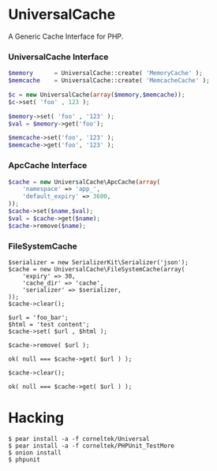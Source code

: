 UniversalCache
========
A Generic Cache Interface for PHP.

### UniversalCache Interface

```php
$memory      = UniversalCache::create( 'MemoryCache' );
$memcache    = UniversalCache::create( 'MemcacheCache' );

$c = new UniversalCache(array($memory,$memcache));
$c->set( 'foo' , 123 );

$memory->set( 'foo' , '123' );
$val = $memory->get('foo');

$memcache->set('foo', '123' );
$memcache->get('foo', '123' );
```

### ApcCache Interface

```php
$cache = new UniversalCache\ApcCache(array( 
    'namespace' => 'app_',
    'default_expiry' => 3600,
));
$cache->set($name,$val);
$val = $cache->get($name);
$cache->remove($name);
```

### FileSystemCache

```
$serializer = new SerializerKit\Serializer('json');
$cache = new UniversalCache\FileSystemCache(array( 
    'expiry' => 30,
    'cache_dir' => 'cache',
    'serializer' => $serializer,
));
$cache->clear();

$url = 'foo_bar';
$html = 'test content';
$cache->set( $url , $html );

$cache->remove( $url );

ok( null === $cache->get( $url ) );

$cache->clear();

ok( null === $cache->get( $url ) );
```


Hacking
===========

    $ pear install -a -f corneltek/Universal
    $ pear install -a -f corneltek/PHPUnit_TestMore
    $ onion install
    $ phpunit

